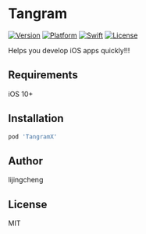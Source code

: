 # Tangram

[![Version](https://img.shields.io/cocoapods/v/TangramX.svg?style=flat)]()
[![Platform](https://img.shields.io/badge/platform-iOS%2010%2B-red.svg?style=flat)]()
[![Swift](https://img.shields.io/badge/Swift-5.1-orange.svg?style=flat)]()
[![License](https://img.shields.io/badge/License-MIT-success.svg?style=flat)]()

Helps you develop iOS apps quickly!!!

## Requirements

iOS 10+

## Installation

```ruby
pod 'TangramX'
```

## Author

lijingcheng

## License

MIT
